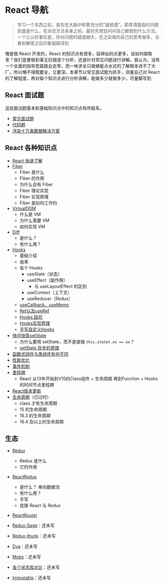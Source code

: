 # React 导航

> 学习一个东西之前，首先在大脑中积累充分的”疑惑感“。即弄清面临的问题到底是什么，在浏览方法本身之前，最好先使劲问问自己都想到什么方法。一个公认的事实是，你对问题的疑惑越大，在之前做的自己的思考越多，当看到解答之后印象就越深刻

俺是做 React 开发的，React 的知识点有很多，延伸出的点更多，该如何做取舍？我们是要做到事无巨细逐个分析，还是针对常见问题进行讲解。我认为，没有一个全面的指导思路路会走窄，而一味求全只做蜻蜓点水式的了解根本进不了大厂。所以俺不得既要全，又要深。本章节以常见面试题为抓手，测量自己对 React 的了解程度，再对每个知识点进行分析讲解，能做多少就做多少，尽量都写到



<RoadMap :data="[
    { title:'React', x:300, y:80 ,download:true},
    { title:'React面试题', 
    // y:1, x:240, 
        right: [
            [{ title: '🔥常见面试题',  link:'/React/面试题' }],
            [{ title: '代码题',  link:'/React/面试题/代码题' }],
            [{ title: '十万条数据',  link:'/React/面试题/渲染十万条数据解决方案' }]
        ],
    },
    { title:'React快速了解',  link:'/React/React快速了解',
        left: [
            [{ title: '哲学' },
                [-50],
                [
                    ['单向数据流'],
                    ['不可变特性'],
                ]
            ],
            [{ title: '特征' },
                // [-50],
                [
                    ['UI = f(data)'],
                    ['一切都是组件'],
                    ['声明式编程'],
                ]
            ],
        ]
    },
    { title:'Fiber',  link:'/React/Fiber',
        right: [
            ['Fiber 是什么'],
            ['Fiber 的作用'],
            ['为什么有 Fiber'],
            ['Fiber 理论实现'],
            ['Fiber 实现原理'],
            ['Fiber 如何工作'],
        ]
    },
    { title:'VirtualDOM',  link:'/React/VirtualDOM',
        left: [
            ['什么是 VM'],
            ['为什么需要 VM'],
            ['如何实现 VM'],
        ]
    },
    { title:'Diff算法',  link:'/React/Diff',
        right: [
            ['是什么'],
            ['有什么用'],
        ]
    },
    { title:'Hooks',  link:'/React/Hooks',
        left: [
            ['基础介绍'],
            ['由来'],
            ['是什么'],
        ],
        right: [
            [{ title: '各种 Hooks'},
                [
                    ['useState'],
                    ['useEffect'],
                    ['useContext'],
                    ['useReducer'],
                    [{ title: '🔥useMemo',  link:'/React/useCallback和useMemo' }],
                    [{ title: '🔥Ref以及useRef',  link:'/React/Ref以及useRef' }],
                    [{ title: '🔥Hooks 踩坑',  link:'/React/Hooks踩坑' }],
                    [{ title: '🔥Hooks实现原理',  link:'/React/Hooks实现原理' }],
                    [{ title: '🔥自定义Hooks',  link:'/React/手写自定义HooksS' }]
                ]
            ],
        ],
    },
    { title:'快问快答 setState',
        right: [
            ['为什么这么用'],
            [{ title: 'setState原理',  link:'/React/setState' }],
        ]
    },
    { title:'其他知识点',  link:'/React/Diff',
        left: [
            [{ title: '🔥函数式VS类组件', link:'/React/函数式组件与类组件有何不同' }],
            [{ title: '性能优化',  link:'/React/性能优化' }],
            [{ title: '事件机制',  link:'/React/事件机制' }],
            [{ title: '版本更新',  link:'/React/React版本更新' }],
        ]
    },
    { title:'生态',  link:'/React/生态/',
        right: [
            [{ title: '🔥Redux', link:'/React/从Redux说起，到手写，再到状态管理' }],
            [{ title: 'ReactRedux',  link:'/React/ReactRedux' }],
            [{ title: 'ReactRouter',  link:'/React/ReactRouter' }],
        ]
    },
    { title:'完' },
]" />


## React 面试题

这些面试题基本和基础知识点中的知识点有所联系，

-   [常见面试题](./面试题/)
-   [代码题](./面试题/代码题)
-   [渲染十万条数据解决方案](./面试题/渲染十万条数据解决方案)

## React 各种知识点

-   [React 快速了解](./React快速了解)
-   [Fiber](./Fiber)
    -   Fiber 是什么
    -   Fiber 的作用
    -   为什么会有 Fiber
    -   Fiber 理论实现
    -   Fiber 实现原理
    -   Fiber 是如何工作的
-   [VirtualDOM](./VirtualDOM)
    -   什么是 VM
    -   为什么需要 VM
    -   如何实现 VM
-   [Diff](./Diff)
    -   是什么？
    -   有什么用？
-   [Hooks](./Hooks)
    -   基础介绍
    -   由来
    -   各个 Hooks
        -   useState（状态）
        -   useEffect（副作用）
            -   与 useLayoutEffect 的区别
        -   useContext（上下文）
        -   useReducer（Redux）
    -   [useCallback、useMemo](./useCallback和useMemo)
    -   [Ref以及useRef](./Ref以及useRef)
    -   [Hooks 踩坑](./Hooks踩坑)
    -   [Hooks实现原理](./Hooks实现原理)
    -   [手写自定义Hooks](./手写自定义Hooks)
-   [快问快答setState](./快问快答setState)
    -   为什么要用 setState，而不是直接 `this.statet.xx == oo`？
    -   [setState 异步的原理](./setState)
-   [函数式组件与类组件有何不同](./函数式组件与类组件有何不同)
-   [性能优化](./性能优化)
-   [事件机制](./事件机制)
-   [里程碑](./里程碑)
    -   React 从13年开始到V15的Class组件 + 生命周期 再到Function + Hooks 的时间节点里程碑
-   [React版本更新](./React版本更新)
-   [生命周期](./生命周期)（已过时）
    -   class 才有生命周期
    -   15 的生命周期
    -   16.3 的生命周期
    -   16.4 及以上的生命周期

## 生态

-   [Redux](./生态/从Redux说起，到手写，再到状态管理)
    -   Redux 是什么
    -   它的作用

-   [ReactRedux](./生态/ReactRedux)
    -   是什么？ 单向数据流
    -   有什么用？
    -   手写
    -   连接 React 与 Redux
-   [ReactRouter](./生态/ReactRouter)
-   [Redux-Sage](./生态/Redux-Sage)：还未写
-   [Redux-thunk](./生态/Redux-thunk)：还未写
-   [Dva](./生态/Dva)：还未写
-   [Mobx](./生态/Mobx)：还未写
-   [各个状态库对比](./生态/状态管理)：还未写
-   [Immutable](./生态/Immutable)：还未写
